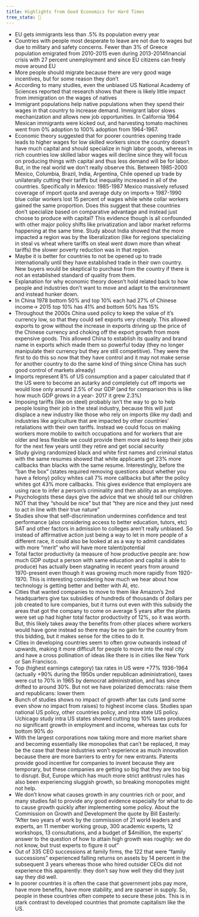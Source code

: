 ```yaml
---
title: Highlights from Good Economics for Hard Times
tree_state: 🌱
---
```


- EU gets immigrants less than .5% its population every year 
- Countries with people most desperate to leave are not due to wages but due to military and safety concerns. Fewer than 3% of Greece population emigrated from 2010-2015 even during 2013-2014financial crisis with 27 percent unemployment and since EU citizens can freely move around EU
- More people should migrate because there are very good wage incentives, but for some reason they don’t
- According to many studies, even the unbiased US National Academy of Sciences reported that research shows that there is likely little impact from immigration on the wages of natives
- Immigrant populations help native populations when they spend their wages in that country to increase demand. Immigrant labor slows mechanization and allows new job opportunities. In California 1964 Mexican immigrants were kicked out, and harvesting tomato machines went from 0% adoption to 100% adoption from 1964-1967.
- Economic theory suggested that for poorer countries opening trade leads to higher wages for low skilled workers since the country doesn’t have much capital and should specialize in high labor goods, whereas in rich countries low skilled labor wages will decline since they will focus on producing things with capital and thus less demand will be for labor. But, in the real world we don’t really observe this. Between 1985-2000 Mexico, Columbia, Brazil, India, Argentina, Chile opened up trade by unilaterally cutting their tariffs but inequality increased in all of the countries. Specifically in Mexico: 1985-1987 Mexico massively refused coverage of import quota and average duty on imports-> 1987-1990 blue collar workers lost 15 percent of wages while white collar workers gained the same proportion. Does this suggest that these countries don’t specialize based on comparative advantage and instead just choose to produce with capital? This evidence though is all confounded with other major policy shifts like privatization and labor market reforms happening at the same time. Study about India showed that the more impacted a region was by the liberalization (like for regions specializing in steal vs wheat where tariffs on steal went down more than wheat tariffs) the slower poverty reduction was in that region.
- Maybe it is better for countries to not be opened up to trade internationally until they have established trade in their own country. New buyers would be skeptical to purchase from the country if there is not an established standard of quality from them.
- Explanation for why economic theory doesn’t hold related back to how people and industries don’t want to move and adapt to the environment and instead hunker down.
- In China 1978 bottom 50% and top 10% each had 27% of Chinese income-> 2015 top 10% has 41% and bottom 50% has 15%
- Throughout the 2000s China used policy to keep the value of it’s currency low, so that they could sell exports very cheaply. This allowed exports to grow without the increase in exports driving up the price of the Chinese currency and choking off the export growth from more expensive goods. This allowed China to establish its quality and brand name in exports which made them so powerful today (they no longer manipulate their currency but they are still competitive). They were the first to do this so now that they have control and it may not make sense for another country to do the same kind of thing since China has such good control of markets already)
- Imports represent 8% of US consumption and a paper calculated that if the US were to become an autarky and completely cut off imports we would lose only around 2.5% of our GDP (and for comparison this is like how much GDP grows in a year- 2017 it grew 2.3%)
- Imposing tariffs (like on steel) probably isn’t the way to go to help people losing their job in the steal industry, because this will just displace a new industry like those who rely on imports (like my dad) and industries like agriculture that are impacted by other countries’ retaliations with their own tariffs. Instead we could focus on making workers more mobile to switch occupations and for workers that are older and less flexible we could provide them more aid to keep their jobs for the next few years until they retire and get social security
- Study giving randomized black and white first names and criminal status with the same resumes showed that white applicants get 23% more callbacks than blacks with the same resume. Interestingly, before the “ban the box” (states required removing questions about whether you have a felony) policy whites call 7% more callbacks but after the policy whites got 43% more callbacks. This gives evidence that employers are using race to infer a person’s criminality and then ability as an employee.
- Psychologists these days give the advice that we should tell our children NOT that they “should be nice” but that “they are nice and they just need to act in line with their true nature”
- Studies show that self-discrimination undermines confidence and test performance (also considering access to better education, tutors, etc) SAT and other factors in admission to colleges aren’t really unbiased. So instead of affirmative action just being a way to let in more people of a different race, it could also be looked at as a way to admit candidates with more “merit” who will have more talent/potential
- Total factor productivity (a measure of how productive people are: how much GDP output a person with same education and capital is able to produce) has actually been stagnating in recent years from around 1970-present even though it was growing much more rapidly from 1920-1970. This is interesting considering how much we hear about how technology is getting better and better with AI, etc.
- Cities that wanted companies to move to them like Amazon’s 2nd headquarters give tax subsidies of hundreds of thousands of dollars per job created to lure companies, but it turns out even with this subsidy the areas that got the company to come on average 5 years after the plants were set up had higher total factor productivity of 12%, so it was worth. But, this likely takes away the benefits from other places where workers would have gone instead so there may be no gain for the country from this bidding, but it makes sense for the cities to do it.
- Cities in developing countries seem to often grow outwards instead of upwards, making it more difficult for people to move into the real city and have a cross pollination of ideas like there is in cities like New York or San Francisco. 
- Top (highest earnings category) tax rates in US were +77% 1936-1964 (actually +90% during the 1950s under republican administration), taxes were cut to 70% in 1965 by democrat administration, and has since drifted to around 30%. But not we have polarized democrats: raise them and republicans: lower them
- Bunch of studies shows no impact of growth after tax cuts (and some even show no impact from raises) to highest income class. Studies span national US policy, other countries policy, and intra state US policy. Uchicago study intra US states showed cutting top 10% taxes produces no significant growth in employment and income, whereas tax cuts for bottom 90% do
- With the largest corporations now taking more and more market share and becoming essentially like monopolies that can’t be replaced, it may be the case that these industries won’t experience as much innovation because there are more barriers to entry for new entrants. Patents provide good incentive for companies to invent because they are temporary, but these companies are getting so big that they are too big to disrupt. But, Europe which has much more strict antitrust rules has also been experiencing sluggish growth, so breaking monopolies might not help.
- We don’t know what causes growth in any countries rich or poor, and many studies fail to provide any good evidence especially for what to do to cause growth quickly after implementing some policy. About the Commission on Growth and Development the quote by Bill Easterly: ”After two years of work by the commission of 21 world leaders and experts, an 11 member working group, 300 academic experts, 12 workshops, 13 consultations, and a budget of $4million, the experts’ answer to the question of how to attain high growth was roughly: we do not know, but trust experts to figure it out”
- Out of 335 CEO successions at family firms, the 122 that were “family successions” experienced falling returns on assets by 14 percent in the subsequent 3 years whereas those who hired outsider CEOs did not experience this apparently: they don’t say how well they did they just say they did well.
- In poorer countries it is often the case that government jobs pay more, have more benefits, have more stability, and are sparser in supply. So, people in these countries often compete to secure these jobs. This is in stark contrast to developed countries that promote capitalism like the US.